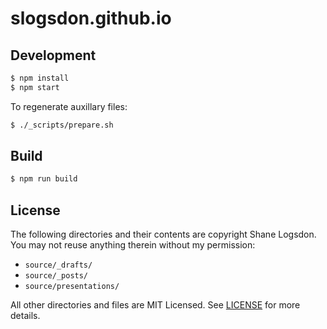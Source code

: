 # slogsdon.github.io

## Development

```bash
$ npm install
$ npm start
```

To regenerate auxillary files:

```bash
$ ./_scripts/prepare.sh
```

## Build

```bash
$ npm run build
```

## License

The following directories and their contents are copyright Shane Logsdon. You may not reuse anything therein without my permission:

- `source/_drafts/`
- `source/_posts/`
- `source/presentations/`

All other directories and files are MIT Licensed. See [LICENSE](https://github.com/slogsdon/slogsdon.github.io/blob/master/LICENSE) for more details.

